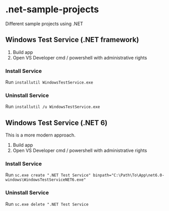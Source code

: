 # .net-sample-projects
Different sample projects using .NET

## Windows Test Service (.NET framework)
1. Build app
2. Open VS Developer cmd / powershell with administrative rights

### Install Service
Run `installutil WindowsTestService.exe`

### Uninstall Service
Run `installutil /u WindowsTestService.exe`

## Windows Test Service (.NET 6)
This is a more modern approach.

1. Build app
2. Open VS Developer cmd / powershell with administrative rights

### Install Service
Run `sc.exe create ".NET Test Service" binpath="C:\Path\To\App\net6.0-windows\WindowsTestServiceNET6.exe"`

### Uninstall Service
Run `sc.exe delete ".NET Test Service`

